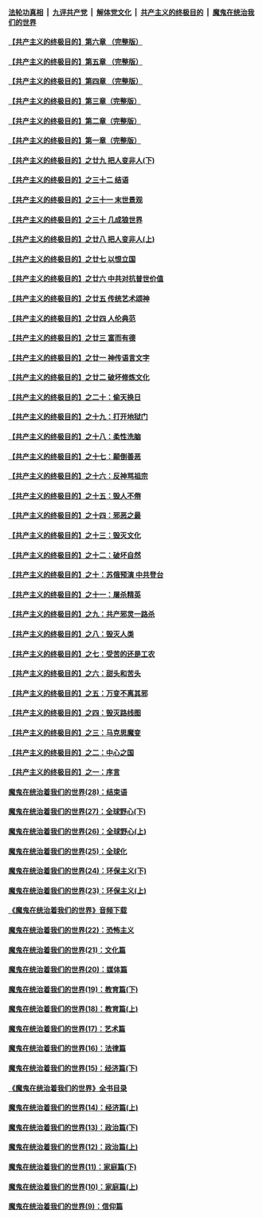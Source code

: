 ####  [法轮功真相](../../../../basic/blob/master/README.md?t=02101713) &nbsp;|&nbsp; [九评共产党](../../../../9ping.md/blob/master/README.md?t=02101713) &nbsp;|&nbsp; [解体党文化](../../../../jtdwh.md/blob/master/README.md?t=02101713)  &nbsp;|&nbsp; [共产主义的终极目的](../../../../gczydzjmd.md/blob/master/README.md?t=02101713) &nbsp;|&nbsp; [魔鬼在统治我们的世界](../../../../mgztzwmdsj.md/blob/master/README.md?t=02101713) 

#### [【共产主义的终极目的】第六章 （完整版）](../pages/nsc422/n11428913.md?t=02101713) 

#### [【共产主义的终极目的】第五章 （完整版）](../pages/nsc422/n11428912.md?t=02101713) 

#### [【共产主义的终极目的】第四章 （完整版）](../pages/nsc422/n11428907.md?t=02101713) 

#### [【共产主义的终极目的】第三章（完整版）](../pages/nsc422/n11428848.md?t=02101713) 

#### [【共产主义的终极目的】第二章（完整版）](../pages/nsc422/n11428831.md?t=02101713) 

#### [【共产主义的终极目的】第一章（完整版）](../pages/nsc422/n11417651.md?t=02101713) 

#### [【共产主义的终极目的】之廿九 把人变非人(下)](../pages/nsc422/n11344140.md?t=02101713) 

#### [【共产主义的终极目的】之三十二 结语](../pages/nsc422/n11360535.md?t=02101713) 

#### [【共产主义的终极目的】之三十一 末世景观](../pages/nsc422/n11351129.md?t=02101713) 

#### [【共产主义的终极目的】之三十 几成狼世界](../pages/nsc422/n11348280.md?t=02101713) 

#### [【共产主义的终极目的】之廿八 把人变非人(上)](../pages/nsc422/n11340492.md?t=02101713) 

#### [【共产主义的终极目的】之廿七 以恨立国](../pages/nsc422/n11336944.md?t=02101713) 

#### [【共产主义的终极目的】之廿六 中共对抗普世价值](../pages/nsc422/n11324785.md?t=02101713) 

#### [【共产主义的终极目的】之廿五 传统艺术颂神](../pages/nsc422/n11296396.md?t=02101713) 

#### [【共产主义的终极目的】之廿四 人伦典范](../pages/nsc422/n11296397.md?t=02101713) 

#### [【共产主义的终极目的】之廿三 富而有德](../pages/nsc422/n11283598.md?t=02101713) 

#### [【共产主义的终极目的】之廿一 神传语言文字](../pages/nsc422/n11263265.md?t=02101713) 

#### [【共产主义的终极目的】之廿二 破坏修炼文化](../pages/nsc422/n11245728.md?t=02101713) 

#### [【共产主义的终极目的】之二十：偷天换日](../pages/nsc422/n11238846.md?t=02101713) 

#### [【共产主义的终极目的】之十九：打开地狱门](../pages/nsc422/n11206376.md?t=02101713) 

#### [【共产主义的终极目的】之十八：柔性洗脑](../pages/nsc422/n11199994.md?t=02101713) 

#### [【共产主义的终极目的】之十七：颠倒善恶](../pages/nsc422/n11179782.md?t=02101713) 

#### [【共产主义的终极目的】之十六：反神骂祖宗](../pages/nsc422/n11166798.md?t=02101713) 

#### [【共产主义的终极目的】之十五：毁人不倦](../pages/nsc422/n11166792.md?t=02101713) 

#### [【共产主义的终极目的】之十四：邪恶之最](../pages/nsc422/n11150249.md?t=02101713) 

#### [【共产主义的终极目的】之十三：毁灭文化](../pages/nsc422/n11135227.md?t=02101713) 

#### [【共产主义的终极目的】之十二：破坏自然](../pages/nsc422/n11135214.md?t=02101713) 

#### [【共产主义的终极目的】之十：苏俄预演 中共登台](../pages/nsc422/n11118424.md?t=02101713) 

#### [【共产主义的终极目的】之十一：屠杀精英](../pages/nsc422/n11118442.md?t=02101713) 

#### [【共产主义的终极目的】之九：共产邪灵一路杀](../pages/nsc422/n11114139.md?t=02101713) 

#### [【共产主义的终极目的】之八：毁灭人类](../pages/nsc422/n11108503.md?t=02101713) 

#### [【共产主义的终极目的】之七：受苦的还是工农](../pages/nsc422/n11101809.md?t=02101713) 

#### [【共产主义的终极目的】之六：甜头和苦头](../pages/nsc422/n11096971.md?t=02101713) 

#### [【共产主义的终极目的】之五：万变不离其邪](../pages/nsc422/n11091285.md?t=02101713) 

#### [【共产主义的终极目的】之四：毁灭路线图](../pages/nsc422/n11086284.md?t=02101713) 

#### [【共产主义的终极目的】之三：马克思魔变](../pages/nsc422/n11061941.md?t=02101713) 

#### [【共产主义的终极目的】之二：中心之国](../pages/nsc422/n11047728.md?t=02101713) 

#### [【共产主义的终极目的】之一：序言](../pages/nsc422/n11086077.md?t=02101713) 

#### [魔鬼在统治着我们的世界(28)：结束语](../pages/nsc422/n10936246.md?t=02101713) 

#### [魔鬼在统治着我们的世界(27)：全球野心(下)](../pages/nsc422/n10928319.md?t=02101713) 

#### [魔鬼在统治着我们的世界(26)：全球野心(上)](../pages/nsc422/n10900318.md?t=02101713) 

#### [魔鬼在统治着我们的世界(25)：全球化](../pages/nsc422/n10788205.md?t=02101713) 

#### [魔鬼在统治着我们的世界(24)：环保主义(下)](../pages/nsc422/n10695307.md?t=02101713) 

#### [魔鬼在统治着我们的世界(23)：环保主义(上)](../pages/nsc422/n10688613.md?t=02101713) 

#### [《魔鬼在统治着我们的世界》音频下载](../pages/nsc422/n10635553.md?t=02101713) 

#### [魔鬼在统治着我们的世界(22)：恐怖主义](../pages/nsc422/n10614727.md?t=02101713) 

#### [魔鬼在统治着我们的世界(21)：文化篇](../pages/nsc422/n10597706.md?t=02101713) 

#### [魔鬼在统治着我们的世界(20)：媒体篇](../pages/nsc422/n10586579.md?t=02101713) 

#### [魔鬼在统治着我们的世界(19)：教育篇(下)](../pages/nsc422/n10564808.md?t=02101713) 

#### [魔鬼在统治着我们的世界(18)：教育篇(上)](../pages/nsc422/n10526970.md?t=02101713) 

#### [魔鬼在统治着我们的世界(17)：艺术篇](../pages/nsc422/n10499093.md?t=02101713) 

#### [魔鬼在统治着我们的世界(16)：法律篇](../pages/nsc422/n10485969.md?t=02101713) 

#### [魔鬼在统治着我们的世界(15)：经济篇(下)](../pages/nsc422/n10469975.md?t=02101713) 

#### [《魔鬼在统治着我们的世界》全书目录](../pages/nsc422/n10464261.md?t=02101713) 

#### [魔鬼在统治着我们的世界(14)：经济篇(上)](../pages/nsc422/n10457370.md?t=02101713) 

#### [魔鬼在统治着我们的世界(13)：政治篇(下)](../pages/nsc422/n10448270.md?t=02101713) 

#### [魔鬼在统治着我们的世界(12)：政治篇(上)](../pages/nsc422/n10444576.md?t=02101713) 

#### [魔鬼在统治着我们的世界(11)：家庭篇(下)](../pages/nsc422/n10440961.md?t=02101713) 

#### [魔鬼在统治着我们的世界(10)：家庭篇(上)](../pages/nsc422/n10435448.md?t=02101713) 

#### [魔鬼在统治着我们的世界(9)：信仰篇](../pages/nsc422/n10432159.md?t=02101713) 

